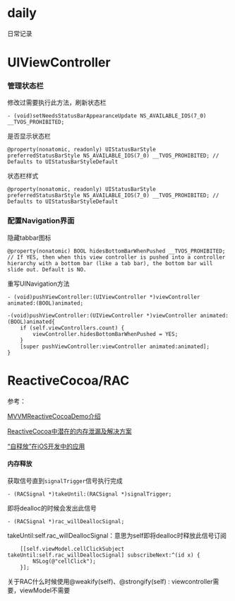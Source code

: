 # daily
日常记录

# UIViewController 
### 管理状态栏

修改过需要执行此方法，刷新状态栏
```
- (void)setNeedsStatusBarAppearanceUpdate NS_AVAILABLE_IOS(7_0) __TVOS_PROHIBITED;
```
是否显示状态栏
```
@property(nonatomic, readonly) UIStatusBarStyle preferredStatusBarStyle NS_AVAILABLE_IOS(7_0) __TVOS_PROHIBITED; // Defaults to UIStatusBarStyleDefault
```
状态栏样式
```
@property(nonatomic, readonly) UIStatusBarStyle preferredStatusBarStyle NS_AVAILABLE_IOS(7_0) __TVOS_PROHIBITED; // Defaults to UIStatusBarStyleDefault
```
### 配置Navigation界面

隐藏tabbar图标
```
@property(nonatomic) BOOL hidesBottomBarWhenPushed __TVOS_PROHIBITED; // If YES, then when this view controller is pushed into a controller hierarchy with a bottom bar (like a tab bar), the bottom bar will slide out. Default is NO.
```
重写UINavigation方法
```
- (void)pushViewController:(UIViewController *)viewController animated:(BOOL)animated;
```
```
-(void)pushViewController:(UIViewController *)viewController animated:(BOOL)animated{
	if (self.viewControllers.count) {
		viewController.hidesBottomBarWhenPushed = YES;
	}
	[super pushViewController:viewController animated:animated];
}
```


# ReactiveCocoa/RAC
参考：

[MVVMReactiveCocoaDemo介绍](https://github.com/wujunyang/MVVMReactiveCocoaDemo)

[ReactiveCocoa中潜在的内存泄漏及解决方案](http://tech.meituan.com/potential-memory-leak-in-reactivecocoa.html)

[“自释放”在iOS开发中的应用](http://www.olinone.com/?p=232)

#### 内存释放

获取信号直到`signalTrigger`信号执行完成
```
- (RACSignal *)takeUntil:(RACSignal *)signalTrigger;
```

即将dealloc的时候会发出此信号
```
- (RACSignal *)rac_willDeallocSignal;
```
takeUntil:self.rac_willDeallocSignal：意思为self即将dealloc时释放此信号订阅
```
    [[self.viewModel.cellClickSubject takeUntil:self.rac_willDeallocSignal] subscribeNext:^(id x) {
        NSLog(@"cellClick");
    }];
```
关于RAC什么时候使用@weakify(self)、@strongify(self) : viewcontroller需要，viewModel不需要

 



